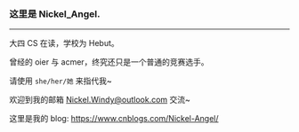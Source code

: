 ### 这里是 Nickel_Angel.
---
大四 CS 在读，学校为 Hebut。

曾经的 oier 与 acmer，终究还只是一个普通的竞赛选手。

请使用 `she/her/她` 来指代我~

欢迎到我的邮箱 <Nickel.Windy@outlook.com> 交流~

这里是我的 blog: https://www.cnblogs.com/Nickel-Angel/

<!--
**Nickel-Angel/Nickel-Angel** is a ✨ _special_ ✨ repository because its `README.md` (this file) appears on your GitHub profile.

Here are some ideas to get you started:

- 🔭 I’m currently working on ...
- 🌱 I’m currently learning ...
- 👯 I’m looking to collaborate on ...
- 🤔 I’m looking for help with ...
- 💬 Ask me about ...
- 📫 How to reach me: ...
- 😄 Pronouns: ...
- ⚡ Fun fact: ...
-->
